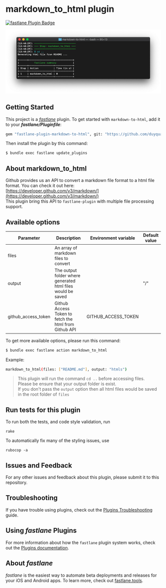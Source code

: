 # markdown_to_html plugin

[![fastlane Plugin Badge](https://rawcdn.githack.com/fastlane/fastlane/master/fastlane/assets/plugin-badge.svg)](https://rubygems.org/gems/fastlane-plugin-markdown_to_html)

![](header.png)

## Getting Started

This project is a [_fastlane_](https://github.com/fastlane/fastlane) plugin. To get started with `markdown-to-html`, add it to your ***fastlane/Pluginfile***:

```bash
gem "fastlane-plugin-markdown-to-html", git: "https://github.com/duyquang91/fastlane-plugin-markdown_to_html"
```
Then install the plugin by this command:
```bash
$ bundle exec fastlane update_plugins
```

## About markdown_to_html

Github provides us an API to convert a markdown file format to a html file format. You can check it out here: [https://developer.github.com/v3/markdown/](https://developer.github.com/v3/markdown/)  
This plugin bring this API to `fastlane-plugin` with multiple file processing support.


## Available options

| Parameter | Description | Environment variable | Default value |
|-----------|-------------|----------------------|---------------|
|files | An array of markdown files to convert | | |
|output | The output folder where generated html files would be saved | | "/" |
| github_access_token | Github Access Token to fetch the html from Github API | GITHUB_ACCESS_TOKEN |

To get more available options, please run this command:
```bash
$ bundle exec fastlane action markdown_to_html
```

Example:
```bash
markdown_to_html(files: ["README.md"], output: "htmls")
```
> This plugin will run the command `cd ..` before accessing files.  
Please be ensure that your output folder is exist.  
If you don't pass the `output` option then all html files would be saved in the root folder of `files`

## Run tests for this plugin

To run both the tests, and code style validation, run

```
rake
```

To automatically fix many of the styling issues, use
```
rubocop -a
```

## Issues and Feedback

For any other issues and feedback about this plugin, please submit it to this repository.

## Troubleshooting

If you have trouble using plugins, check out the [Plugins Troubleshooting](https://docs.fastlane.tools/plugins/plugins-troubleshooting/) guide.

## Using _fastlane_ Plugins

For more information about how the `fastlane` plugin system works, check out the [Plugins documentation](https://docs.fastlane.tools/plugins/create-plugin/).

## About _fastlane_

_fastlane_ is the easiest way to automate beta deployments and releases for your iOS and Android apps. To learn more, check out [fastlane.tools](https://fastlane.tools).
